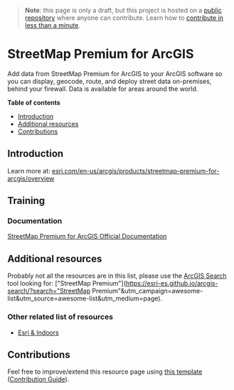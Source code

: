 > **Note**: this page is only a draft, but this project is hosted on a [public repository](https://github.com/hhkaos/awesome-arcgis) where anyone can contribute. Learn how to [contribute in less than a minute](https://github.com/hhkaos/awesome-arcgis/blob/master/CONTRIBUTING.md#contributions).

# StreetMap Premium for ArcGIS

Add data from StreetMap Premium for ArcGIS to your ArcGIS software so you can display, geocode, route, and deploy street data on-premises, behind your firewall. Data is available for areas around the world.

<!-- START doctoc generated TOC please keep comment here to allow auto update -->
<!-- DON'T EDIT THIS SECTION, INSTEAD RE-RUN doctoc TO UPDATE -->
**Table of contents**

- [Introduction](#introduction)
- [Additional resources](#additional-resources)
- [Contributions](#contributions)

<!-- END doctoc generated TOC please keep comment here to allow auto update -->

## Introduction

Learn more at: [esri.com/en-us/arcgis/products/streetmap-premium-for-arcgis/overview](https://www.esri.com/en-us/arcgis/products/streetmap-premium-for-arcgis/overview)

## Training

### Documentation

[StreetMap Premium for ArcGIS Official Documentation](http://enterprise.arcgis.com/en/streetmap-premium/)

## Additional resources

Probably not all the resources are in this list, please use the [ArcGIS Search](https://esri-es.github.io/arcgis-search/) tool looking for: ["StreetMap Premium"](https://esri-es.github.io/arcgis-search/?search="StreetMap Premium"&utm_campaign=awesome-list&utm_source=awesome-list&utm_medium=page).

### Other related list of resources

* [Esri & Indoors](../../../esri/emerging-technologies/indoor/README.md)

## Contributions

Feel free to improve/extend this resource page using [this template](https://github.com/hhkaos/awesome-arcgis/blob/master/templates/PRODUCT_PAGE_TEMPLATE.md) ([Contribution Guide](https://github.com/hhkaos/awesome-arcgis/blob/master/CONTRIBUTING.md)).
